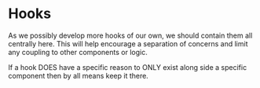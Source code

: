 # Hooks

As we possibly develop more hooks of our own, we should contain them all centrally here.
This will help encourage a separation of concerns and limit any coupling to other components or logic.

If a hook DOES have a specific reason to ONLY exist along side a specific component then by all means keep it there.
